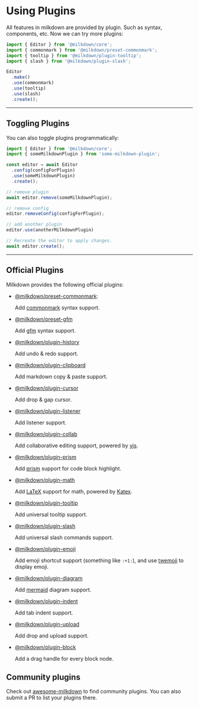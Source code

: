 # Using Plugins

All features in milkdown are provided by plugin.
Such as syntax, components, etc.
Now we can try more plugins:

```typescript
import { Editor } from '@milkdown/core';
import { commonmark } from '@milkdown/preset-commonmark';
import { tooltip } from '@milkdown/plugin-tooltip';
import { slash } from '@milkdown/plugin-slash';

Editor
  .make()
  .use(commonmark)
  .use(tooltip)
  .use(slash)
  .create();
```

---

## Toggling Plugins

You can also toggle plugins programmatically:

```typescript
import { Editor } from '@milkdown/core';
import { someMilkdownPlugin } from 'some-milkdown-plugin';

const editor = await Editor
  .config(configForPlugin)
  .use(someMilkdownPlugin)
  .create();

// remove plugin
await editor.remove(someMilkdownPlugin);

// remove config
editor.removeConfig(configForPlugin);

// add another plugin
editor.use(anotherMilkdownPlugin)

// Recreate the editor to apply changes.
await editor.create();
```

---

## Official Plugins

Milkdown provides the following official plugins:

* [@milkdown/preset-commonmark](/docs/api/preset-commonmark):

   Add [commonmark](https://commonmark.org/) syntax support.

* [@milkdown/preset-gfm](/docs/api/preset-gfm)

  Add [gfm](https://github.github.com/gfm/) syntax support.

* [@milkdown/plugin-history](/docs/api/plugin-history)

  Add undo & redo support.

* [@milkdown/plugin-clipboard](/docs/api/plugin-clipboard)

  Add markdown copy & paste support.

* [@milkdown/plugin-cursor](/docs/api/plugin-cursor)

  Add drop & gap cursor.

* [@milkdown/plugin-listener](/docs/api/plugin-listener)

  Add listener support.

* [@milkdown/plugin-collab](/docs/api/plugin-collab)

  Add collaborative editing support, powered by [yjs](https://docs.yjs.dev/).

* [@milkdown/plugin-prism](/docs/api/plugin-prism)

  Add [prism](https://prismjs.com/) support for code block highlight.

* [@milkdown/plugin-math](/docs/api/plugin-math)

  Add [LaTeX](https://en.wikipedia.org/wiki/LaTeX) support for math, powered by [Katex](https://katex.org/).

* [@milkdown/plugin-tooltip](/docs/api/plugin-tooltip)

  Add universal tooltip support.

* [@milkdown/plugin-slash](/docs/api/plugin-slash)

  Add universal slash commands support.

* [@milkdown/plugin-emoji](/docs/api/plugin-emoji)

  Add emoji shortcut support (something like `:+1:`), and use [twemoji](https://twemoji.twitter.com/) to display emoji.

* [@milkdown/plugin-diagram](/docs/api/plugin-diagram)

  Add [mermaid](https://mermaid-js.github.io/mermaid/#/) diagram support.

* [@milkdown/plugin-indent](/docs/api/plugin-indent)

  Add tab indent support.

* [@milkdown/plugin-upload](/docs/api/plugin-upload)

  Add drop and upload support.

* [@milkdown/plugin-block](/docs/api/plugin-block)

  Add a drag handle for every block node.

## Community plugins

Check out [awesome-milkdown](https://github.com/Milkdown/awesome-milkdown) to find community plugins. You can also submit a PR to list your plugins there.
